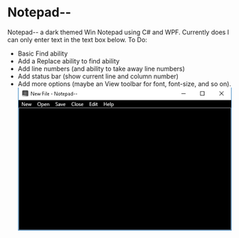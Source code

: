 # Notepad--
Notepad-- a dark themed Win Notepad using C# and WPF.
Currently does I can only enter text in the text box below. 
 To Do:
 *  Basic Find ability
 *  Add a Replace ability to find ability
 *  Add line numbers (and ability to take away line numbers)
 *  Add status bar (show current line and column number)
 *  Add more options (maybe an View toolbar for font, font-size, and so on).
![Notepad-- Screen shot](screenShot.PNG)

